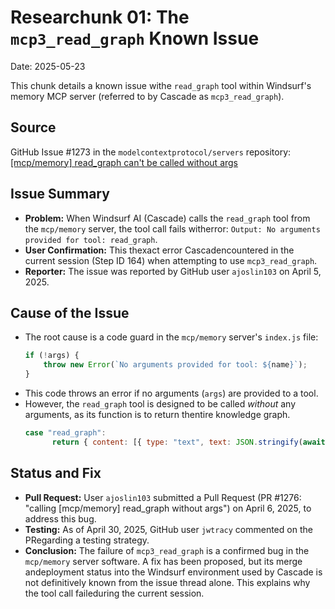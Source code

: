 # Researchunk 01: The `mcp3_read_graph` Known Issue

Date: 2025-05-23

This chunk details a known issue withe `read_graph` tool within Windsurf's memory MCP server (referred to by Cascade as `mcp3_read_graph`).

## Source

GitHub Issue #1273 in the `modelcontextprotocol/servers` repository: [[mcp/memory] read_graph can't be called without args](https://github.com/modelcontextprotocol/servers/issues/1273)

## Issue Summary

*   **Problem:** When Windsurf AI (Cascade) calls the `read_graph` tool from the `mcp/memory` server, the tool call fails witherror: `Output: No arguments provided for tool: read_graph`.
*   **User Confirmation:** This thexact error Cascadencountered in the current session (Step ID 164) when attempting to use `mcp3_read_graph`.
*   **Reporter:** The issue was reported by GitHub user `ajoslin103` on April 5, 2025.

## Cause of the Issue

*   The root cause is a code guard in the `mcp/memory` server's `index.js` file:
    ```javascript
    if (!args) {
        throw new Error(`No arguments provided for tool: ${name}`);
    }
    ```
*   This code throws an error if no arguments (`args`) are provided to a tool.
*   However, the `read_graph` tool is designed to be called *without* any arguments, as its function is to return thentire knowledge graph.
    ```javascript
    case "read_graph":
          return { content: [{ type: "text", text: JSON.stringify(await knowledgeGraphManager.readGraph(), null, 2) }] };
    ```

## Status and Fix

*   **Pull Request:** User `ajoslin103` submitted a Pull Request (PR #1276: "calling [mcp/memory] read_graph without args") on April 6, 2025, to address this bug.
*   **Testing:** As of April 30, 2025, GitHub user `jwtracy` commented on the PRegarding a testing strategy.
*   **Conclusion:** The failure of `mcp3_read_graph` is a confirmed bug in the `mcp/memory` server software. A fix has been proposed, but its merge andeployment status into the Windsurf environment used by Cascade is not definitively known from the issue thread alone. This explains why the tool call faileduring the current session.



